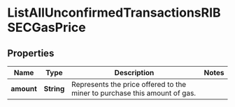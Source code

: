 

# ListAllUnconfirmedTransactionsRIBSECGasPrice


## Properties

| Name | Type | Description | Notes |
|------------ | ------------- | ------------- | -------------|
|**amount** | **String** | Represents the price offered to the miner to purchase this amount of gas. |  |



